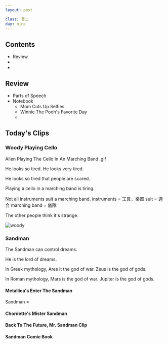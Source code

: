 ```yaml
---
layout: post

class: 普二
day: nine
---
```



## Contents
- Review
- 
- 

## Review

- Parts of Speech
- Notebook
	- Mom Cuts Up Selfies
	- Winnie The Pooh's Favorite Day
	- 

## Today's Clips

### Woody Playing Cello

Allen Playing The Cello In An Marching Band .gif

He looks so tired.
He looks very tired.

He looks so tired that people are scared.

Playing a cello in a marching band is tiring.

Not all instruments suit a marching band.
instruments = 工具，樂器
suit = 適合
marching band = 儀隊

The other people think it's strange.

![woody](https://media.giphy.com/media/JuLoIZZ905BoA/giphy.gif)

### Sandman

The Sandman can control dreams.

He is the lord of dreams.

In Greek mythology, Ares it the god of war.
Zeus is the god of gods.

In Roman mythology, Mars is the god of war.
Jupiter is the god of gods.

#### Metallica's Enter The Sandman

Sandman = 

#### Chordette's Mister Sandman


#### Back To The Future, Mr. Sandman Clip


#### Sandman Comic Book


